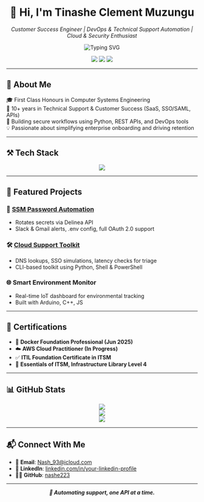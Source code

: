 <h1 align="center">👋 Hi, I'm Tinashe Clement Muzungu</h1>

<p align="center">
  <i>Customer Success Engineer | DevOps & Technical Support Automation | Cloud & Security Enthusiast</i>
</p>

<p align="center">
  <img src="https://readme-typing-svg.demolab.com?font=Fira+Code&pause=1000&color=00F7FF&center=true&vCenter=true&width=435&lines=Python+Automation+for+Support+Workflows;Cloud+Troubleshooting+Toolkit;Always+learning+%F0%9F%93%9A;ServiceNow+%7C+Gainsight+%7C+API+Integration" alt="Typing SVG" />
</p>

<p align="center">
  <a href="mailto:Nash_93@icloud.com"><img src="https://img.shields.io/badge/Email-Nash_93@icloud.com-red?logo=gmail" /></a>
  <a href="https://www.linkedin.com/in/tinashe-m-96991b57/"><img src="https://img.shields.io/badge/LinkedIn-Tinashe-blue?logo=linkedin" /></a>
  <a href="https://github.com/nashe223"><img src="https://img.shields.io/badge/GitHub-nashe223-black?logo=github" /></a>
</p>

---

## 🧠 About Me

🎓 First Class Honours in Computer Systems Engineering  
🔧 10+ years in Technical Support & Customer Success (SaaS, SSO/SAML, APIs)  
🔐 Building secure workflows using Python, REST APIs, and DevOps tools  
💡 Passionate about simplifying enterprise onboarding and driving retention  

---

## ⚒️ Tech Stack

<p align="center">
  <img src="https://skillicons.dev/icons?i=python,bash,linux,sql,azure,docker,git,github,vmware,html,css,javascript" />
</p>

---

## 🚀 Featured Projects

### 🔐 [SSM Password Automation](https://github.com/nashe223/ssm-password-automation)
- Rotates secrets via Delinea API
- Slack & Gmail alerts, .env config, full OAuth 2.0 support

### 🛠️ [Cloud Support Toolkit](https://github.com/nashe223/cloud-support-toolkit)
- DNS lookups, SSO simulations, latency checks for triage
- CLI-based toolkit using Python, Shell & PowerShell

### 🌐 Smart Environment Monitor
- Real-time IoT dashboard for environmental tracking
- Built with Arduino, C++, JS

---

## 📜 Certifications

- 🧪 **Docker Foundation Professional (Jun 2025)**  
- ☁️ **AWS Cloud Practitioner (In Progress)**  
- ✅ **ITIL Foundation Certificate in ITSM**  
- 📘 **Essentials of ITSM, Infrastructure Library Level 4**

---

## 📊 GitHub Stats

<p align="center">
  <img src="https://github-readme-stats.vercel.app/api?username=nashe223&show_icons=true&theme=tokyonight" />
  <br>
  <img src="https://github-readme-streak-stats.herokuapp.com?user=nashe223&theme=tokyonight" />
  <br>
  <img src="https://github-readme-stats.vercel.app/api/top-langs/?username=nashe223&layout=compact&theme=tokyonight" />
</p>

---

## 📬 Connect With Me

- 📧 **Email**: Nash_93@icloud.com  
- 💼 **LinkedIn**: [linkedin.com/in/your-linkedin-profile](https://linkedin.com/in/your-linkedin-profile)  
- 🧑‍💻 **GitHub**: [nashe223](https://github.com/nashe223)

---

<p align="center"><strong><i>🔧 Automating support, one API at a time.</i></strong></p>
